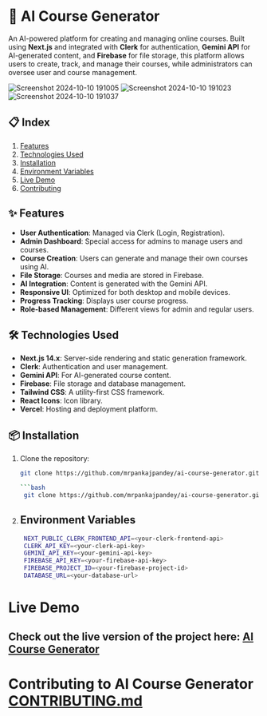 # 🧠 AI Course Generator

An AI-powered platform for creating and managing online courses. Built using **Next.js** and integrated with **Clerk** for authentication, **Gemini API** for AI-generated content, and **Firebase** for file storage, this platform allows users to create, track, and manage their courses, while administrators can oversee user and course management.

![Screenshot 2024-10-10 191005](https://github.com/user-attachments/assets/c504a57c-0c20-4fca-b083-ac78f8625deb)
![Screenshot 2024-10-10 191023](https://github.com/user-attachments/assets/8a5badbf-8473-4eae-b954-088291ee003c)
![Screenshot 2024-10-10 191037](https://github.com/user-attachments/assets/6a20e06a-2a32-4614-8db9-adec722171b2)


## 📋 Index

1. [Features](#features)
2. [Technologies Used](#technologies-used)
3. [Installation](#installation)
4. [Environment Variables](#environment-variables)
5. [Live Demo](#live-demo)
6. [Contributing](#contributing-to-ai-course-generator)

## ✨ Features

- **User Authentication**: Managed via Clerk (Login, Registration).
- **Admin Dashboard**: Special access for admins to manage users and courses.
- **Course Creation**: Users can generate and manage their own courses using AI.
- **File Storage**: Courses and media are stored in Firebase.
- **AI Integration**: Content is generated with the Gemini API.
- **Responsive UI**: Optimized for both desktop and mobile devices.
- **Progress Tracking**: Displays user course progress.
- **Role-based Management**: Different views for admin and regular users.

## 🛠 Technologies Used

- **Next.js 14.x**: Server-side rendering and static generation framework.
- **Clerk**: Authentication and user management.
- **Gemini API**: For AI-generated course content.
- **Firebase**: File storage and database management.
- **Tailwind CSS**: A utility-first CSS framework.
- **React Icons**: Icon library.
- **Vercel**: Hosting and deployment platform.

## 📦 Installation

1. Clone the repository:

   ```bash
   git clone https://github.com/mrpankajpandey/ai-course-generator.git

   ```bash
    git clone https://github.com/mrpankajpandey/ai-course-generator.git
   ```

2. ## Environment Variables
   ```bash
    NEXT_PUBLIC_CLERK_FRONTEND_API=<your-clerk-frontend-api>
    CLERK_API_KEY=<your-clerk-api-key>
    GEMINI_API_KEY=<your-gemini-api-key>
    FIREBASE_API_KEY=<your-firebase-api-key>
    FIREBASE_PROJECT_ID=<your-firebase-project-id>
    DATABASE_URL=<your-database-url>

   ```

# Live Demo
 ## Check out the live version of the project here: [AI Course Generator](https://mrpankajpandey-ai-course.vercel.app/)

 # Contributing to AI Course Generator [CONTRIBUTING.md](https://github.com/mrpankajpandey/ai-course-generator/blob/main/CONTRIBUTING.md)
